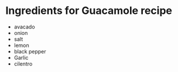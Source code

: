 # Ingredients for Guacamole recipe

* avacado
* onion
* salt
* lemon
* black pepper
* Garlic
* cilentro

